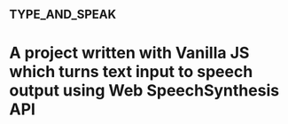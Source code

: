 ## TYPE_AND_SPEAK
# A project written with Vanilla JS which turns text input to speech output using Web SpeechSynthesis API
